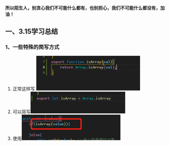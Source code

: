 **所以陌生人，别贪心我们不可能什么都有，也别担心，我们不可能什么都没有，加油！**

## 一、3.15学习总结

### 1、一些特殊的简写方式
1) 正常这样写
![](img/微信截图_20220315102409.png)
2) 可以简写![](img/微信截图_20220315102430.png)
3) 使用![](img/微信截图_20220315102503.png)